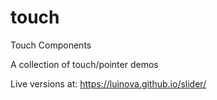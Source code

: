 # touch
Touch Components

A collection of touch/pointer demos

Live versions at: https://luinova.github.io/slider/
